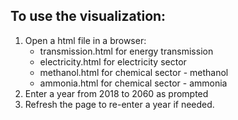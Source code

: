 ## To use the visualization:
<ol>
   <li>Open a html file in a browser:
   <ul>
      <li>transmission.html for energy transmission</li>
      <li>electricity.html for electricity sector</li>
      <li>methanol.html for chemical sector - methanol</li>
      <li>ammonia.html for chemical sector - ammonia</li>
   </ul></li>
   
   <li>Enter a year from 2018 to 2060 as prompted</li>
   
   <li>Refresh the page to re-enter a year if needed.</li>
</ol>
